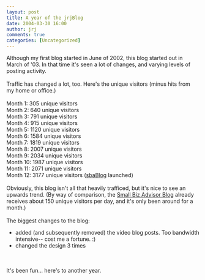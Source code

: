 ```yaml
---
layout: post
title: A year of the jrjBlog
date: 2004-03-30 16:00
author: jrj
comments: true
categories: [Uncategorized]
---
```

Although my first blog started in June of 2002, this blog started out in March of '03. In that time it's seen a lot of changes, and varying levels of posting activity.
<br />
<br />Traffic has changed a lot, too. Here's the unique visitors (minus hits from my home or office.)
<br />
<br />Month 1: 305 unique visitors
<br />Month 2: 640 unique visitors
<br />Month 3: 791 unique visitors
<br />Month 4: 915 unique visitors
<br />Month 5: 1120 unique visitors
<br />Month 6: 1584 unique visitors
<br />Month 7: 1819 unique visitors
<br />Month 8: 2007 unique visitors
<br />Month 9: 2034 unique visitors
<br />Month 10: 1987 unique visitors
<br />Month 11: 2071 unique visitors
<br />Month 12: 3177 unique visitors (<a href="http://www.small-biz-advisor.com/news/blog/default.aspx">sbaBlog</a> launched)
<br />
<br />Obviously, this blog isn't all that heavily trafficed, but it's nice to see an upwards trend. (By way of comparison, the <a href="http://www.small-biz-advisor.com/news/blog/default.aspx">Small Biz Advisor Blog</a> already receives about 150 unique visitors per day, and it's only been around for a month.)
<br />
<br />The biggest changes to the blog:
<br /><ul><li>added (and subsequently removed) the video blog posts. Too bandwidth intensive-- cost me a fortune. :)
<br /></li><li>changed the design 3 times
<br /></li></ul>
<br />
<br />It's been fun... here's to another year.
